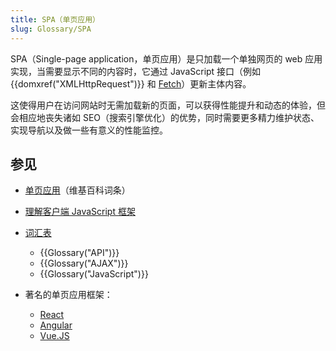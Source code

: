 ```yaml
---
title: SPA（单页应用）
slug: Glossary/SPA
---
```


SPA（Single-page application，单页应用）是只加载一个单独网页的 web 应用实现，当需要显示不同的内容时，它通过 JavaScript 接口（例如 {{domxref("XMLHttpRequest")}} 和 [Fetch](/zh-CN/docs/Web/API/Fetch_API)）更新主体内容。

这使得用户在访问网站时无需加载新的页面，可以获得性能提升和动态的体验，但会相应地丧失诸如 SEO（搜索引擎优化）的优势，同时需要更多精力维护状态、实现导航以及做一些有意义的性能监控。

## 参见

- [单页应用](https://en.wikipedia.org/wiki/Single-page_application)（维基百科词条）
- [理解客户端 JavaScript 框架](/zh-CN/docs/Learn/Tools_and_testing/Client-side_JavaScript_frameworks)
- [词汇表](/zh-CN/docs/Glossary)

  - {{Glossary("API")}}
  - {{Glossary("AJAX")}}
  - {{Glossary("JavaScript")}}

- 著名的单页应用框架：

  - [React](https://reactjs.org/)
  - [Angular](https://angular.io/)
  - [Vue.JS](https://vuejs.org/)
